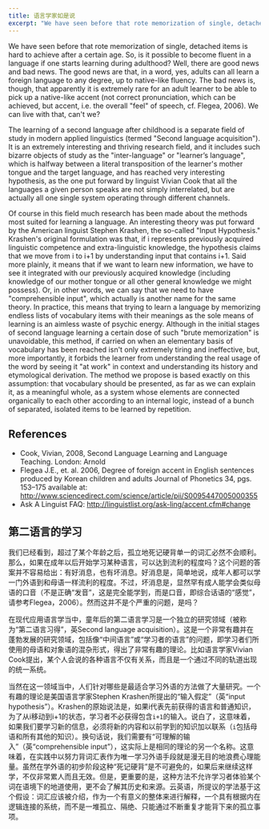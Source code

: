 ```yaml
---
title: 语言学家如是说
excerpt: "We have seen before that rote memorization of single, detached items is hard to achieve after a certain age. So, is it possible to become fluent in a language if one starts learning during adulthood?"
---
```


We have seen before that rote memorization of single, detached items is hard to achieve after a certain age. So, is it possible to become fluent in a language if one starts learning during adulthood? Well, there are good news and bad news. The good news are that, in a word, yes, adults can all learn a foreign language to any degree, up to native-like fluency. The bad news is, though, that apparently it is extremely rare for an adult learner to be able to pick up a native-like accent (not correct pronunciation, which can be achieved, but accent, i.e. the overall "feel" of speech, cf. Flegea, 2006). We can live with that, can't we?

The learning of a second language after childhood is a separate field of study in modern applied linguistics (termed "Second language acquisition"). It is an extremely interesting and thriving research field, and it includes such bizarre objects of study as the "inter-language" or "learner’s language", which is halfway between a literal transposition of the learner's mother tongue and the target language, and has reached very interesting hypothesis, as the one put forward by linguist Vivian Cook that all the languages a given person speaks are not simply interrelated, but are actually all one single system operating through different channels.

Of course in this field much research has been made about the methods most suited for learning a language. An interesting theory was put forward by the American linguist Stephen Krashen, the so-called "Input Hypothesis." Krashen's original formulation was that, if i represents previously acquired linguistic competence and extra-linguistic knowledge, the hypothesis claims that we move from i to i+1 by understanding input that contains i+1. Said more plainly, it means that if we want to learn new information, we have to see it integrated with our previously acquired knowledge (including knowledge of our mother tongue or all other general knowledge we might possess). Or, in other words, we can say that we need to have "comprehensible input", which actually is another name for the same theory. In practice, this means that trying to learn a language by memorizing endless lists of vocabulary items with their meanings as the sole means of learning is an aimless waste of psychic energy. Although in the initial stages of second language learning a certain dose of such "brute memorization" is unavoidable, this method, if carried on when an elementary basis of vocabulary has been reached isn't only extremely tiring and ineffective, but, more importantly, it forbids the learner from understanding the real usage of the word by seeing it "at work" in context and understanding its history and etymological derivation. The method we propose is based exactly on this assumption: that vocabulary should be presented, as far as we can explain it, as a meaningful whole, as a system whose elements are connected organically to each other according to an internal logic, instead of a bunch of separated, isolated items to be learned by repetition.

## References

- Cook, Vivian, 2008, Second Language Learning and Language Teaching. London: Arnold
- Flegea J.E., et. al. 2006, Degree of foreign accent in English sentences produced by Korean children and adults Journal of Phonetics 34, pgs. 153–175 available at: http://www.sciencedirect.com/science/article/pii/S0095447005000355
- Ask A Linguist FAQ: http://linguistlist.org/ask-ling/accent.cfm#change

<div class="ui section divider"></div>

## 第二语言的学习

我们已经看到，超过了某个年龄之后，孤立地死记硬背单一的词汇必然不会顺利。那么，如果在成年以后开始学习某种语言，可以达到流利的程度吗？这个问题的答案并不容易给出：有好消息，也有坏消息。好消息是，简单地说，成年人都可以学一门外语到和母语一样流利的程度。不过，坏消息是，显然罕有成人能学会类似母语的口音（不是正确“发音”，这是完全能学到，而是口音，即综合话语的“感觉”，请参考Flegea，2006）。然而这并不是个严重的问题，是吗？

在现代应用语言学当中，童年后的第二语言学习是一个独立的研究领域（被称为“第二语言习得”，英Second language acquisition）。这是一个非常有趣并在蓬勃发展的研究领域，包括像“中间语言”或“学习者的语言”的问题，即学习者们所使用的母语和对象语的混杂形式，得出了非常有趣的理论。比如语言学家Vivian Cook提出，某个人会说的各种语言不仅有关系，而且是一个通过不同的轨道出现的统一系统。

当然在这一领域当中，人们针对哪些是最适合学习外语的方法做了大量研究。一个有趣的理论是美国语言学家Stephen Krashen所提出的“输入假定”（英“input hypothesis”）。Krashen的原始说法是，如果i代表先前获得的语言和普通知识，为了从i移动到i+1的状态，学习者不必获得包含`i+1`的输入。说白了，这意味着，如果我们要学习新的信息，必须将新的内容和以前学到的知识加以联系（`i`包括母语和所有其他的知识）。换句话说，我们需要有“可理解的输入”（英“comprehensible input”），这实际上是相同的理论的另一个名称。这意味着，在实践中以努力背词汇表作为唯一学习外语手段就是漫无目的地浪费心理能量。虽然在学外语的初步阶段这种“死记硬背”是不可避免的，如果后来继续这样学，不仅非常累人而且无效。但是，更重要的是，这种方法不允许学习者体验某个词在语境下的地道使用，更不会了解其历史和来源。云英语，所提议的学法基于这个假设：词汇应该被介绍，作为一个有意义的整体来进行解释，一个具有根据内在逻辑连接的系统，而不是一堆孤立、隔绝、只能通过不断重复才能背下来的孤立事项。
